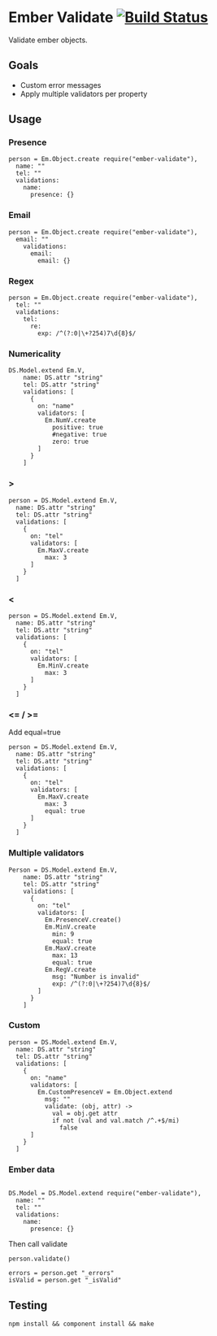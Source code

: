 Ember Validate [![Build Status](https://secure.travis-ci.org/kelonye/ember-validate.png?branch=master)](http://travis-ci.org/kelonye/ember-validate)
=

Validate ember objects.

Goals
------

* Custom error messages
* Apply multiple validators per property

Usage
------

### Presence

```
person = Em.Object.create require("ember-validate"),
  name: ""
  tel: ""
  validations:
    name:
      presence: {}

```

### Email

```
person = Em.Object.create require("ember-validate"),
  email: ""
    validations:
      email:
        email: {}
```

### Regex

```
person = Em.Object.create require("ember-validate"),
  tel: ""
  validations:
    tel: 
      re:
        exp: /^(?:0|\+?254)7\d{8}$/
```


### Numericality
```
DS.Model.extend Em.V,
    name: DS.attr "string"
    tel: DS.attr "string"
    validations: [
      {
        on: "name"
        validators: [
          Em.NumV.create
            positive: true
            #negative: true
            zero: true
        ]
      }
    ]
```

### >
```
person = DS.Model.extend Em.V,
  name: DS.attr "string"
  tel: DS.attr "string"
  validations: [
    {
      on: "tel"
      validators: [
        Em.MaxV.create
          max: 3
      ]
    }
  ]
```

### <
```
person = DS.Model.extend Em.V,
  name: DS.attr "string"
  tel: DS.attr "string"
  validations: [
    {
      on: "tel"
      validators: [
        Em.MinV.create
          max: 3
      ]
    }
  ]
```

### <= / >=

Add equal=true

```
person = DS.Model.extend Em.V,
  name: DS.attr "string"
  tel: DS.attr "string"
  validations: [
    {
      on: "tel"
      validators: [
        Em.MaxV.create
          max: 3
          equal: true
      ]
    }
  ]
```

### Multiple validators

```
Person = DS.Model.extend Em.V,
    name: DS.attr "string"
    tel: DS.attr "string"
    validations: [
      {
        on: "tel"
        validators: [
          Em.PresenceV.create()
          Em.MinV.create
            min: 9
            equal: true
          Em.MaxV.create
            max: 13
            equal: true
          Em.RegV.create
            msg: "Number is invalid" 
            exp: /^(?:0|\+?254)7\d{8}$/
        ]
      }
    ]

```

### Custom
```
person = DS.Model.extend Em.V,
  name: DS.attr "string"
  tel: DS.attr "string"
  validations: [
    {
      on: "name"
      validators: [
        Em.CustomPresenceV = Em.Object.extend 
          msg: ""
          validate: (obj, attr) ->
            val = obj.get attr
            if not (val and val.match /^.+$/mi)
              false
      ]
    }
  ]
```

### Ember data
```

DS.Model = DS.Model.extend require("ember-validate"),
  name: ""
  tel: ""
  validations:
    name:
      presence: {}

```

Then call validate

```
person.validate()

errors = person.get "_errors"
isValid = person.get "_isValid"
```

Testing
-----------

``` npm install && component install && make ```